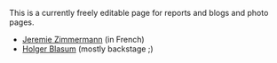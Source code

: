 This is a currently freely editable page for reports and blogs and photo
pages.

-   [Jeremie
    Zimmermann](http://soufron.free.fr/soufron-spip/article.php3?id_article=70 "wikilink")
    (in French)
-   [Holger
    Blasum](http://www.blasum.net/holger/wri/log/20041110bxl.txt "wikilink")
    (mostly backstage ;)
